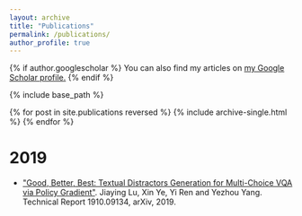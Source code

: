 ```yaml
---
layout: archive
title: "Publications"
permalink: /publications/
author_profile: true
---
```


{% if author.googlescholar %}
  You can also find my articles on <u><a href="{{author.googlescholar}}">my Google Scholar profile</a>.</u>
{% endif %}

{% include base_path %}

{% for post in site.publications reversed %}
  {% include archive-single.html %}
{% endfor %}

2019
======
- ["Good, Better, Best: Textual Distractors Generation for Multi-Choice VQA via Policy Gradient"](https://arxiv.org/abs/1910.09134). Jiaying Lu, Xin Ye, Yi Ren and Yezhou Yang. Technical Report 1910.09134, arXiv, 2019.
